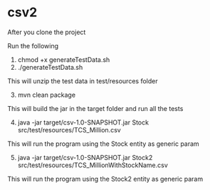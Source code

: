# csv2

After you clone the project

Run the following

1) chmod +x generateTestData.sh
2) ./generateTestData.sh

This will unzip the test data in test/resources folder

3) mvn clean package

This will build the jar in the target folder and run all the tests

4)  java -jar target/csv-1.0-SNAPSHOT.jar Stock src/test/resources/TCS_Million.csv

This will run the program using the Stock entity as generic param

5) java -jar target/csv-1.0-SNAPSHOT.jar Stock2 src/test/resources/TCS_MillionWithStockName.csv 

This will run the program using the Stock2 entity as generic param

